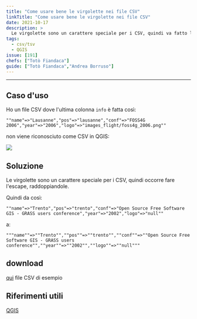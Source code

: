 ```yaml
---
title: "Come usare bene le virgolette nei file CSV"
linkTitle: "Come usare bene le virgolette nei file CSV"
date: 2021-10-17
description: >
  Le virgolette sono un carattere speciale per i CSV, quindi va fatto l'escape, raddoppiandole.
tags:
  - csv/tsv
  - QGIS
issue: [191]
chefs: ["Totò Fiandaca"]
guide: ["Totò Fiandaca","Andrea Borruso"]
---
```


---

## Caso d'uso

Ho un file CSV dove l'ultima colonna `info` è fatta così:

```
""name"=>"Lausanne","pos"=>"lausanne","conf"=>"FOSS4G 2006","year"=>"2006","logo"=>"images_flight/foss4g_2006.png""
```

non viene riconosciuto come CSV in QGIS:

![](https://user-images.githubusercontent.com/7631137/137617631-6b179f25-8e81-4f1a-9d68-904452b95f6e.png)

## Soluzione

Le virgolette sono un carattere speciale per i CSV, quindi occorre fare l'escape, raddoppiandole.

Quindi da così:

```
""name"=>"Trento","pos"=>"trento","conf"=>"Open Source Free Software GIS - GRASS users conference","year"=>"2002","logo"=>"null""
```

a:

```
"""name""=>""Trento"",""pos""=>""trento"",""conf""=>""Open Source Free Software GIS - GRASS users conference"",""year""=>""2002"",""logo""=>""null"""
```

## download

[qui](https://github.com/opendatasicilia/tansignari/files/7359030/foss4g.csv) file CSV di esempio

## Riferimenti utili

[QGIS](https://www.qgis.org/it/site/)

